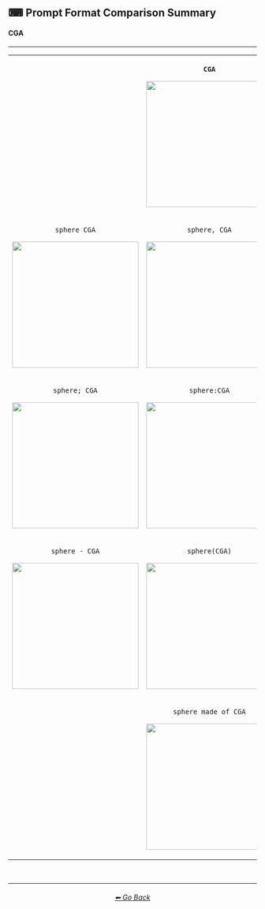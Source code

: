 <h2>⌨ Prompt Format Comparison Summary</h2>
<h4>CGA</h4>

<hr><!--------------->

<div align="center">

<table>
	<tr align=center valign=middle>
		<th>
			<br>
		</th>
		<th>
			<p><code>CGA</code></p><p><img src="https://github.com/willwulfken/MidJourney-Styles-and-Keywords/blob/main/Images/Summary_Images/Prompt_Format_Comparison/CGA.png?raw=true" width="256" /></p>
		</th>
		<th>
			<br>
		</th>
	</tr>
	<tr align=center valign=middle>
		<td>
			<p><code>sphere CGA</code></p><p><img src="https://github.com/willwulfken/MidJourney-Styles-and-Keywords/blob/main/Images/Summary_Images/Prompt_Format_Comparison/sphere_CGA.png?raw=true" width="256" /></p>
		</td>
		<td>
			<p><code>sphere, CGA</code></p><p><img src="https://github.com/willwulfken/MidJourney-Styles-and-Keywords/blob/main/Images/Summary_Images/Prompt_Format_Comparison/sphere-CGA.png?raw=true" width="256" /></p>
		</td>
		<td>
			<p><code>CGA sphere</code></p><p><img src="https://github.com/willwulfken/MidJourney-Styles-and-Keywords/blob/main/Images/Summary_Images/Prompt_Format_Comparison/CGA_sphere.png?raw=true" width="256" /></p>
		</td>
	</tr>
	<tr align=center valign=middle>
		<td>
			<p><code>sphere; CGA</code></p><p><img src="https://github.com/willwulfken/MidJourney-Styles-and-Keywords/blob/main/Images/Summary_Images/Prompt_Format_Comparison/sphere-semicolon-CGA.png?raw=true" width="256" /></p>
		</td>
		<td>
			<p><code>sphere:CGA</code></p><p><img src="https://github.com/willwulfken/MidJourney-Styles-and-Keywords/blob/main/Images/Summary_Images/Prompt_Format_Comparison/sphere-colon-CGA.png?raw=true" width="256" /></p>
		</td>
		<td>
			<p><code>sphere::CGA</code></p><p><img src="https://github.com/willwulfken/MidJourney-Styles-and-Keywords-Reference/blob/main/Images/MJ_V2/Summary_Images/Prompt_Format_Comparison/sphere-double_colon-CGA.png?raw=true" width="256" /></p>
		</td>
	</tr>
	<tr align=center valign=middle>
		<td>
			<p><code>sphere - CGA</code></p><p><img src="https://github.com/willwulfken/MidJourney-Styles-and-Keywords/blob/main/Images/Summary_Images/Prompt_Format_Comparison/sphere_-_CGA.png?raw=true" width="256" /></p>
		</td>
		<td>
			<p><code>sphere(CGA)</code></p><p><img src="https://github.com/willwulfken/MidJourney-Styles-and-Keywords/blob/main/Images/Summary_Images/Prompt_Format_Comparison/sphere(CGA).png?raw=true" width="256" /></p>
		</td>
		<td>
			<p><code>sphere in the style of CGA</code></p><p><img src="https://github.com/willwulfken/MidJourney-Styles-and-Keywords/blob/main/Images/Summary_Images/Prompt_Format_Comparison/sphere_inthestyleofCGA.png?raw=true" width="256" /></p>
		</td>
	</tr>
    <tr align=center valign=middle>
        <td>
        <br>
        </td>
        <td>
            <p><code>sphere made of CGA</code></p><p><img src="https://github.com/willwulfken/MidJourney-Styles-and-Keywords/blob/main/Images/Summary_Images/Prompt_Format_Comparison/sphere_madeofCGA.png?raw=true" width="256" /></p>
        </td>
        <td>
        <br>
        </td>
    </tr>
</table>

</div>

<br>


<hr><!--------------->
<div align="center">
<h6><a href="https://github.com/willwulfken/MidJourney-Styles-and-Keywords-Reference/blob/main/README.md">⬅ Go Back</a></h6>
</div>